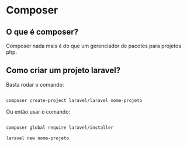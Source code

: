 # Composer

## O que é composer?

Composer nada mais é do que um gerenciador de pacotes para projetos php.

## Como criar um projeto laravel?

Basta rodar o comando:

```bash

composer create-project laravel/laravel nome-projeto

```

Ou então usar o comando:

```bash

composer global require laravel/installer

laravel new nome-projeto

```